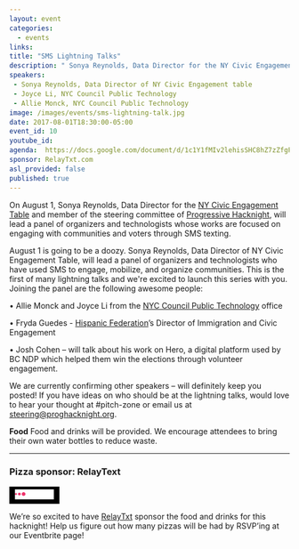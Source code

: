 ```yaml
---
layout: event
categories:
  - events
links:
title: "SMS Lightning Talks"
description: " Sonya Reynolds, Data Director for the NY Civic Engagement Table and member of the steering committee of Progressive Hacknight, will lead a panel of organizers and techies whose works are focused on engaging with communities and voters through SMS texting."
speakers:
 - Sonya Reynolds, Data Director of NY Civic Engagement table
 - Joyce Li, NYC Council Public Technology
 - Allie Monck, NYC Council Public Technology
image: /images/events/sms-lightning-talk.jpg
date: 2017-08-01T18:30:00-05:00
event_id: 10
youtube_id:
agenda:  https://docs.google.com/document/d/1c1Y1fMIv2lehisSHC8hZ7zZfgPG2cFxjTnY_UdgIjY0/edit#
sponsor: RelayTxt.com
asl_provided: false
published: true
---
```


On August 1, Sonya Reynolds, Data Director for the [NY Civic Engagement Table](http://www.cvhaction.org/civic_engagement) and member of the steering committee of [Progressive Hacknight](//progressivehacknight.org), will lead a panel of organizers and technologists whose works are focused on engaging with communities and voters through SMS texting.

August 1 is going to be a doozy. Sonya Reynolds, Data Director of NY Civic Engagement Table, will lead a panel of organizers and technologists who have used SMS to engage, mobilize, and organize communities. This is the first of many lightning talks and we're excited to launch this series with you. Joining the panel are the following awesome people:

• Allie Monck and Joyce Li from the [NYC Council Public Technology](http://legistar.council.nyc.gov/DepartmentDetail.aspx?ID=8866&GUID=72EEA817-E6FF-4051-B853-BC1DAD04E8CC) office

• Fryda Guedes - [Hispanic Federation](http://hispanicfederation.org/)’s Director of Immigration and Civic Engagement

• Josh Cohen – will talk about his work on Hero, a digital platform used by BC NDP which helped them win the elections through volunteer engagement.

We are currently confirming other speakers – will definitely keep you posted! If you have ideas on who should be at the lightning talks, would love to hear your thought at #pitch-zone or email us at [steering@proghacknight.org](mailto:steering@proghacknight.org).

**Food** Food and drinks will be provided. We encourage attendees to bring their own water bottles to reduce waste.

<hr/>

### <i class="fa fa-cutlery fa-fw"></i> Pizza sponsor: RelayText


<div style="display: inline-block; background-color: black; padding: 5px 10px;">
<a href="//relaytxt.com"><img src="/images/sponsors/relay.png" width="70px" /></a>
</div>

We’re so excited to have [RelayTxt](http://www.relaytxt.com/) sponsor the food and drinks for this hacknight! Help us figure out how many pizzas will be had by RSVP’ing at our Eventbrite page!

<!-- ### Co-sponsor: Civic Hall

Excited to have the event cosponsored by [Civic Hall](//civichall.org) they are helping us push this event to their community and partners. -->
